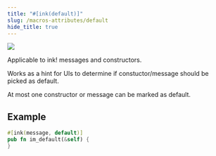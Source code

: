 ```yaml
---
title: "#[ink(default)]"
slug: /macros-attributes/default
hide_title: true
---
```


<img src="/img/title/text/default.svg" className="titlePic" />

Applicable to ink! messages and constructors.

Works as a hint for UIs to determine if constuctor/message should be picked as default.

At most one constructor or message can be marked as default.

## Example

```rust
#[ink(message, default)]
pub fn im_default(&self) {    
}
```